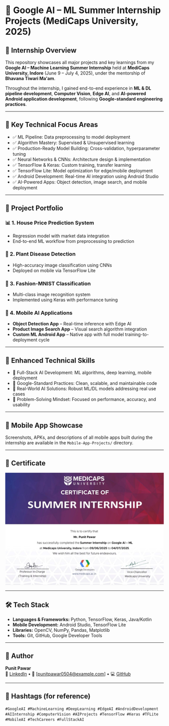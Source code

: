 # 🤖 Google AI – ML Summer Internship Projects (MediCaps University, 2025)

## 🏫 Internship Overview
This repository showcases all major projects and key learnings from my **Google AI – Machine Learning Summer Internship** held at **MediCaps University, Indore** (June 9 – July 4, 2025), under the mentorship of **Bhavana Tiwari Ma'am**.

Throughout the internship, I gained end-to-end experience in **ML & DL pipeline development**, **Computer Vision**, **Edge AI**, and **AI-powered Android application development**, following **Google-standard engineering practices**.

---

## 🚀 Key Technical Focus Areas
- ✅ ML Pipeline: Data preprocessing to model deployment
- ✅ Algorithm Mastery: Supervised & Unsupervised learning
- ✅ Production-Ready Model Building: Cross-validation, hyperparameter tuning
- ✅ Neural Networks & CNNs: Architecture design & implementation
- ✅ TensorFlow & Keras: Custom training, transfer learning
- ✅ TensorFlow Lite: Model optimization for edge/mobile deployment
- ✅ Android Development: Real-time AI integration using Android Studio
- ✅ AI-Powered Apps: Object detection, image search, and mobile deployment

---

## 📂 Project Portfolio

### 📊 1. House Price Prediction System
- Regression model with market data integration
- End-to-end ML workflow from preprocessing to prediction

### 🌿 2. Plant Disease Detection
- High-accuracy image classification using CNNs
- Deployed on mobile via TensorFlow Lite

### 👗 3. Fashion-MNIST Classification
- Multi-class image recognition system
- Implemented using Keras with performance tuning

### 📱 4. Mobile AI Applications
- **Object Detection App** – Real-time inference with Edge AI
- **Product Image Search App** – Visual search algorithm integration
- **Custom ML Android App** – Native app with full model training-to-deployment cycle

---

## 🧠 Enhanced Technical Skills
- 🎯 Full-Stack AI Development: ML algorithms, deep learning, mobile deployment
- 🎯 Google-Standard Practices: Clean, scalable, and maintainable code
- 🎯 Real-World AI Solutions: Robust ML/DL models addressing real use cases
- 🎯 Problem-Solving Mindset: Focused on performance, accuracy, and usability

---

## 📱 Mobile App Showcase
Screenshots, APKs, and descriptions of all mobile apps built during the internship are available in the `Mobile-App-Projects/` directory.

---

## 📜 Certificate
<img src="https://github.com/Punitpawar5/Google-AI-internship/blob/main/InternshipCertificate.jpeg" alt="Internship Certificate" width="600"/>


---

## 🛠 Tech Stack
- **Languages & Frameworks:** Python, TensorFlow, Keras, Java/Kotlin  
- **Mobile Development:** Android Studio, TensorFlow Lite  
- **Libraries:** OpenCV, NumPy, Pandas, Matplotlib  
- **Tools:** Git, GitHub, Google Developer Tools

---

## 👤 Author
**Punit Pawar**  
🔗 [LinkedIn](https://www.linkedin.com/in/punit-pawar5) • 📧 [punitpawar0504@example.com] • 💻 [GitHub](https://github.com/Punitpawar5)

---

## 📢 Hashtags (for reference)
`#GoogleAI #MachineLearning #DeepLearning #EdgeAI #AndroidDevelopment #AIInternship #ComputerVision #AIProjects #TensorFlow #Keras #TFLite #MobileAI #TechCareers #FullStackAI`

